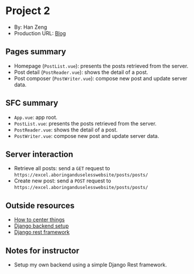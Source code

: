 # Project 2
+ By: Han Zeng
+ Production URL: [Blog](https://e28p2.aboringanduselesswebsite.com/)

## Pages summary
- Homepage (`PostList.vue`): presents the posts retrieved from the server.
- Post detail (`PostReader.vue`): shows the detail of a post.
- Post composer (`PostWriter.vue`): compose new post and update server data.

## SFC summary
- `App.vue`: app root.
- `PostList.vue`: presents the posts retrieved from the server.
- `PostReader.vue`: shows the detail of a post.
- `PostWriter.vue`: compose new post and update server data.
  
## Server interaction
- Retrieve all posts: send a `GET` request to `https://excel.aboringanduselesswebsite/posts/posts/`
- Create new post: send a `POST` request to `https://excel.aboringanduselesswebsite/posts/posts/`

## Outside resources
+ [How to center things](https://www.w3schools.com/howto/howto_css_center-vertical.asp)
+ [Django backend setup](https://docs.djangoproject.com/en/3.1/intro/tutorial03/)
+ [Django rest framework](https://www.django-rest-framework.org/tutorial/quickstart/)

## Notes for instructor
- Setup my own backend using a simple Django Rest framework.
